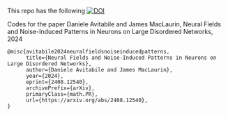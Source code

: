 This repo has the following [![DOI](https://zenodo.org/badge/899242254.svg)](https://doi.org/10.5281/zenodo.14616641)

Codes for the paper Daniele Avitabile and James MacLaurin, Neural Fields and Noise-Induced Patterns in Neurons on Large Disordered Networks, 2024 

```
@misc{avitabile2024neuralfieldsnoiseinducedpatterns,
      title={Neural Fields and Noise-Induced Patterns in Neurons on Large Disordered Networks}, 
      author={Daniele Avitabile and James MacLaurin},
      year={2024},
      eprint={2408.12540},
      archivePrefix={arXiv},
      primaryClass={math.PR},
      url={https://arxiv.org/abs/2408.12540}, 
}
```
